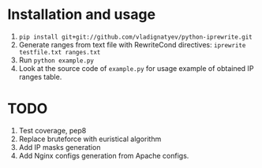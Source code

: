 Installation and usage
======================

1. ```pip install git+git://github.com/vladignatyev/python-iprewrite.git```
2. Generate ranges from text file with RewriteCond directives: ```iprewrite testfile.txt ranges.txt```
3. Run ```python example.py``` 
4. Look at the source code of ```example.py``` for usage example of obtained IP ranges table.
 
TODO
====

1. Test coverage, pep8
2. Replace bruteforce with euristical algorithm
3. Add IP masks generation
4. Add Nginx configs generation from Apache configs.
